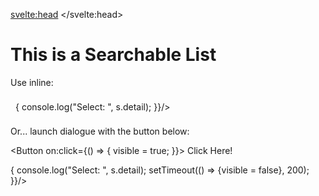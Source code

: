 <svelte:head>
    <title>Demo - Selection Filter</title>
</svelte:head>

<script>
    import { SearchableList } from "$lib/form";
    import { BaseDialog } from "$lib/layout";
    import { Button } from "$lib/smelte";

    export let visible = false;

    let searchableList;

    let item1 = {
        "Test": {},
        "Check": {},
        "Frogs": {},
        "Target": {},
        "Spawn": {},
    };

    let item2 = {
        "Test": {},
        "Check": {},
        "Frogs": {},
        "Target": {},
        "Spawn": {},
    };

    $: if(visible) {
        if(searchableList) {
            if(searchableList.focus)
               searchableList?.focus();
        }
    }
</script>


# This is a Searchable List

Use inline:

<div class="pad">
    <SearchableList items={item1} maxHeight="100rem" on:select={(s)=>{
        console.log("Select: ", s.detail);
    }}/>
</div>

Or... launch dialogue with the button below:

<Button on:click={() => {
    visible = true;
}}>
Click Here!
</Button>

<BaseDialog bind:visible title="Searchable List">
    <SearchableList bind:this={searchableList} items={item2} maxHeight="10rem" on:select={(s)=>{
        console.log("Select: ", s.detail);
        setTimeout(() => {visible = false}, 200);
    }}/>
</BaseDialog>


<style>
    .pad {
        padding: 0.5rem;
    }
</style>
